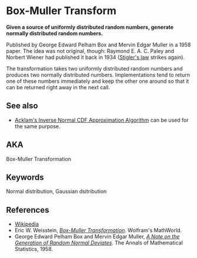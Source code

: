 # Box-Muller Transform

**Given a source of uniformly distributed random numbers, generate normally distributed random numbers.**

Published by George Edward Pelham Box and Mervin Edgar Muller in a 1958 paper. The idea was not original, though: Raymond E. A. C. Paley and Norbert Wiener had published it back in 1934 ([Stigler's law](https://en.wikipedia.org/wiki/Stigler%27s_law_of_eponymy) strikes again).

The transformation takes two uniformly distributed random numbers and produces two normally distributed numbers. Implementations tend to return one of these numbers immediately and keep the other one around so that it can be returned right away in the next call.

## See also

* [Acklam's Inverse Normal CDF Approximation Algorithm](acklams_inverse_normal_cdf.md) can be used for the same purpose.

## AKA

Box-Muller Transformation

## Keywords

Normal distribution, Gaussian dsitribution

## References

* [Wikipedia](https://en.wikipedia.org/wiki/Box%E2%80%93Muller_transform)
* Eric W. Weisstein, *[Box-Muller Transformation](http://mathworld.wolfram.com/Box-MullerTransformation.html)*. Wolfram's MathWorld.
* George Edward Pelham Box and Mervin Edgar Muller, *[A Note on the Generation of Random Normal Deviates](https://projecteuclid.org/euclid.aoms/1177706645)*. The Annals of Mathematical Statistics, 1958.
